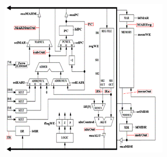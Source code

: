 ![LC-3](https://github.com/isaiMercado/Digital-Systems-Class-Projects/blob/master/Lab12/LC3_h1.gif)

